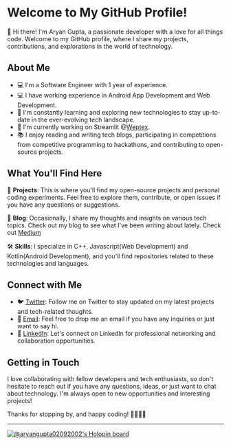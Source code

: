 # Welcome to My GitHub Profile!

👋 Hi there! I'm Aryan Gupta, a passionate developer with a love for all things code. Welcome to my GitHub profile, where I share my projects, contributions, and explorations in the world of technology.

## About Me

- 💻 I'm a Software Engineer with 1 year of experience.
- 💻 I have working experience in Android App Development and Web Development.
- 🌱 I'm constantly learning and exploring new technologies to stay up-to-date in the ever-evolving tech landscape.
- 🔭 I'm currently working on Streamlit @[Weptex](https://weptex.tech/).
- 📚 I enjoy reading and writing tech blogs, participating in competitions from competitive programming to hackathons, and contributing to open-source projects.

## What You'll Find Here

📁 **Projects**: This is where you'll find my open-source projects and personal coding experiments. Feel free to explore them, contribute, or open issues if you have any questions or suggestions.

📝 **Blog**: Occasionally, I share my thoughts and insights on various tech topics. Check out my blog to see what I've been writing about lately. Check out [Medium](https://medium.com/@aryan.gupta_56917)

🛠️ **Skills**: I specialize in C++, Javascript(Web Development) and Kotlin(Android Development), and you'll find repositories related to these technologies and languages.

## Connect with Me

- 🐦 [Twitter](https://x.com/the_aryan__g?t=S7kiqaV9hPQpp56KfUN22Q&s=08): Follow me on Twitter to stay updated on my latest projects and tech-related thoughts.
- 📧 [Email](mailto:aryangupta02092002@gmail.com): Feel free to drop me an email if you have any inquiries or just want to say hi.
- 💼 [LinkedIn](https://www.linkedin.com/in/aryan-gupta-1bb108192/): Let's connect on LinkedIn for professional networking and collaboration opportunities.

## Getting in Touch

I love collaborating with fellow developers and tech enthusiasts, so don't hesitate to reach out if you have any questions, ideas, or just want to chat about technology. I'm always open to new opportunities and interesting projects!

Thanks for stopping by, and happy coding! 👩‍💻👨‍💻

---


[![@aryangupta02092002's Holopin board](https://holopin.me/aryangupta02092002)](https://holopin.io/@aryangupta02092002)
